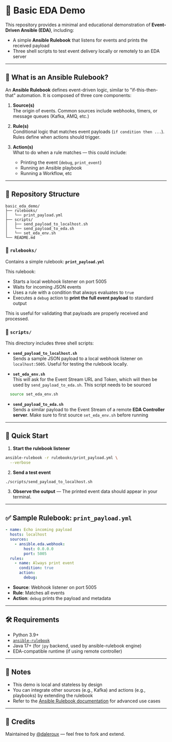 # 🔁 Basic EDA Demo

This repository provides a minimal and educational demonstration of **Event-Driven Ansible (EDA)**, including:

- A simple **Ansible Rulebook** that listens for events and prints the received payload
- Three shell scripts to test event delivery locally or remotely to an EDA server

---

## 📘 What is an Ansible Rulebook?

An **Ansible Rulebook** defines event-driven logic, similar to "if-this-then-that" automation. It is composed of three core components:

1. **Source(s)**  
   The origin of events. Common sources include webhooks, timers, or message queues (Kafka, AMQ, etc.)

2. **Rule(s)**  
   Conditional logic that matches event payloads (`if condition then ...`). Rules define when actions should trigger.

3. **Action(s)**  
   What to do when a rule matches — this could include:
   - Printing the event (`debug`, `print_event`)
   - Running an Ansible playbook
   - Running a Workflow, etc


---

## 📁 Repository Structure

```
basic_eda_demo/
├── rulebooks/
│   └── print_payload.yml
├── scripts/
│   ├── send_payload_to_localhost.sh
│   └── send_payload_to_eda.sh
│   └── set_eda_env.sh
└── README.md
```

### 📂 `rulebooks/`

Contains a simple rulebook: **`print_payload.yml`**

This rulebook:
- Starts a local webhook listener on port 5005
- Waits for incoming JSON events
- Uses a rule with a condition that always evaluates to `true`
- Executes a `debug` action to **print the full event payload** to standard output

This is useful for validating that payloads are properly received and processed.

### 📂 `scripts/`

This directory includes three shell scripts:

- **`send_payload_to_localhost.sh`**  
  Sends a sample JSON payload to a local webhook listener on `localhost:5005`. Useful for testing the rulebook locally.

- **`set_eda_env.sh`**  
  This will ask for the Event Stream URL and Token, which will then be used by `send_payload_to_eda.sh`. This script needs to be sourced

```bash
  source set_eda_env.sh
```   

- **`send_payload_to_eda.sh`**  
  Sends a similar payload to the Event Stream of a remote **EDA Controller server**. Make sure to first source `set_eda_env.sh` before running
---

## 🚀 Quick Start

1. **Start the rulebook listener**

```bash
ansible-rulebook -r rulebooks/print_payload.yml \
  --verbose
```

2. **Send a test event**

```bash
./scripts/send_payload_to_localhost.sh
```

3. **Observe the output** — The printed event data should appear in your terminal.

---

## ✅ Sample Rulebook: `print_payload.yml`

```yaml
- name: Echo incoming payload
  hosts: localhost
  sources:
    - ansible.eda.webhook:
        host: 0.0.0.0
        port: 5005
  rules:
    - name: Always print event
      condition: true
      action:
        debug:
```

- **Source**: Webhook listener on port 5005  
- **Rule**: Matches all events  
- **Action**: `debug` prints the payload and metadata

---

## 🛠 Requirements

- Python 3.9+
- [`ansible-rulebook`](https://ansible.readthedocs.io/projects/rulebook/)
- Java 17+ (for `jpy` backend, used by ansible-rulebook engine)
- EDA-compatible runtime (if using remote controller)

---

## 📌 Notes

- This demo is local and stateless by design
- You can integrate other sources (e.g., Kafka) and actions (e.g., playbooks) by extending the rulebook
- Refer to the [Ansible Rulebook documentation](https://ansible.readthedocs.io/projects/rulebook/en/v1.1.7/) for advanced use cases

---

## 🙌 Credits

Maintained by [@daleroux](https://github.com/daleroux) — feel free to fork and extend.
